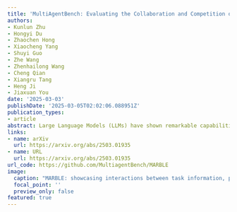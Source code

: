 ```yaml
---
title: 'MultiAgentBench: Evaluating the Collaboration and Competition of LLM agents'
authors:
- Kunlun Zhu
- Hongyi Du
- Zhaochen Hong
- Xiaocheng Yang
- Shuyi Guo
- Zhe Wang
- Zhenhailong Wang
- Cheng Qian
- Xiangru Tang
- Heng Ji
- Jiaxuan You
date: '2025-03-03'
publishDate: '2025-03-05T02:02:06.088951Z'
publication_types:
- article
abstract: Large Language Models (LLMs) have shown remarkable capabilities as autonomous agents, yet existing benchmarks either focus on single-agent tasks or are confined to narrow domains, failing to capture the dynamics of multi-agent coordination and competition. In this paper, we introduce MultiAgentBench, a comprehensive benchmark designed to evaluate LLM-based multi-agent systems across diverse, interactive scenarios. Our framework measures not only task completion but also the quality of collaboration and competition using novel, milestone-based key performance indicators. Moreover, we evaluate various coordination protocols (including star, chain, tree, and graph topologies) and innovative strategies such as group discussion and cognitive planning. Notably, gpt-4o-mini reaches the average highest task score, graph structure performs the best among coordination protocols in the research scenario, and cognitive planning improves milestone achievement rates by 3%.
links:
- name: arXiv
  url: https://arxiv.org/abs/2503.01935
- name: URL
  url: https://arxiv.org/abs/2503.01935
url_code: https://github.com/MultiagentBench/MARBLE
image:
  caption: "MARBLE: showcasing interactions between task information, persona data, domain databases, memory modules, and the environment through the coordinate engine and cognitive module."
  focal_point: ''
  preview_only: false
featured: true
---
```

